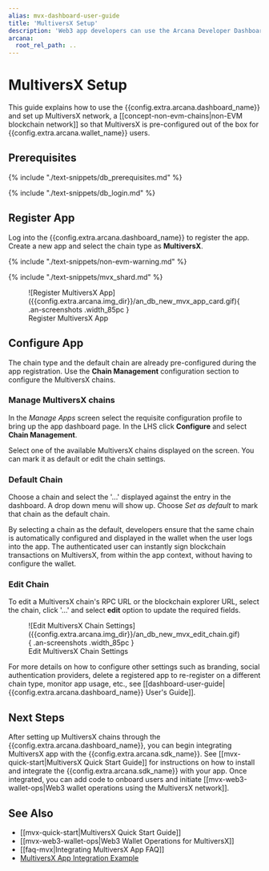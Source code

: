 ```yaml
---
alias: mvx-dashboard-user-guide
title: 'MultiversX Setup'
description: 'Web3 app developers can use the Arcana Developer Dashboard to register and configure the apps to use MultiversX network, before integration with the Arcana Auth SDK.'
arcana:
  root_rel_path: ..
---
```


# MultiversX Setup

This guide explains how to use the {{config.extra.arcana.dashboard_name}} and set up MultiversX network, a [[concept-non-evm-chains|non-EVM blockchain network]] so that MultiversX is pre-configured out of the box for {{config.extra.arcana.wallet_name}} users.

## Prerequisites

{% include "./text-snippets/db_prerequisites.md" %}

{% include "./text-snippets/db_login.md" %}

## Register App

Log into the {{config.extra.arcana.dashboard_name}} to register the app. Create a new app and select the chain type as **MultiversX**. 

{% include "./text-snippets/non-evm-warning.md" %}

{% include "./text-snippets/mvx_shard.md" %}

<figure markdown="span">
  ![Register MultiversX App]({{config.extra.arcana.img_dir}}/an_db_new_mvx_app_card.gif){ .an-screenshots .width_85pc }
  <figcaption>Register MultiversX App</figcaption>
</figure>

## Configure App

The chain type and the default chain are already pre-configured during the app registration. Use the **Chain Management** configuration section to configure the MultiversX chains.

### Manage MultiversX chains

In the *Manage Apps* screen select the requisite configuration profile to bring up the app dashboard page. In the LHS click **Configure** and select **Chain Management**.

Select one of the available MultiversX chains displayed on the screen. You can mark it as default or edit the chain settings.

### Default Chain

Choose a chain and select the '...' displayed against the entry in the dashboard. A drop down menu will show up. Choose *Set as default* to mark that chain as the default chain.

By selecting a chain as the default, developers ensure that the same chain is automatically configured and displayed in the wallet when the user logs into the app. The authenticated user can instantly sign blockchain transactions on MultiversX, from within the app context, without having to configure the wallet.

### Edit Chain

To edit a MultiversX chain's RPC URL or the blockchain explorer URL, select the chain, click '...' and select **edit** option to update the required fields.

<figure markdown="span">
  ![Edit MultiversX Chain Settings]({{config.extra.arcana.img_dir}}/an_db_new_mvx_edit_chain.gif){ .an-screenshots .width_85pc }
  <figcaption>Edit MultiversX Chain Settings</figcaption>
</figure>

For more details on how to configure other settings such as branding, social authentication providers, delete a registered app to re-register on a different chain type, monitor app usage, etc., see [[dashboard-user-guide|{{config.extra.arcana.dashboard_name}} User's Guide]]. 

## Next Steps

After setting up MultiversX chains through the {{config.extra.arcana.dashboard_name}}, you can begin integrating MultiversX app with the {{config.extra.arcana.sdk_name}}. See [[mvx-quick-start|MultiversX Quick Start Guide]] for instructions on how to install and integrate the {{config.extra.arcana.sdk_name}} with your app. Once integrated, you can add code to onboard users and initiate [[mvx-web3-wallet-ops|Web3 wallet operations using the MultiversX network]].

## See Also

* [[mvx-quick-start|MultiversX Quick Start Guide]]
* [[mvx-web3-wallet-ops|Web3 Wallet Operations for MultiversX]]
* [[faq-mvx|Integrating MultiversX App FAQ]]
* [MultiversX App Integration Example](https://github.com/arcana-network/auth-examples)
